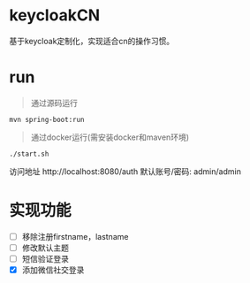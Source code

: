 # keycloakCN
基于keycloak定制化，实现适合cn的操作习惯。

# run

> 通过源码运行

```
mvn spring-boot:run
```

> 通过docker运行(需安装docker和maven环境)
```
./start.sh
```

访问地址 http://localhost:8080/auth 默认账号/密码: admin/admin


# 实现功能
- [ ] 移除注册firstname，lastname
- [ ] 修改默认主题
- [ ] 短信验证登录
- [X] 添加微信社交登录